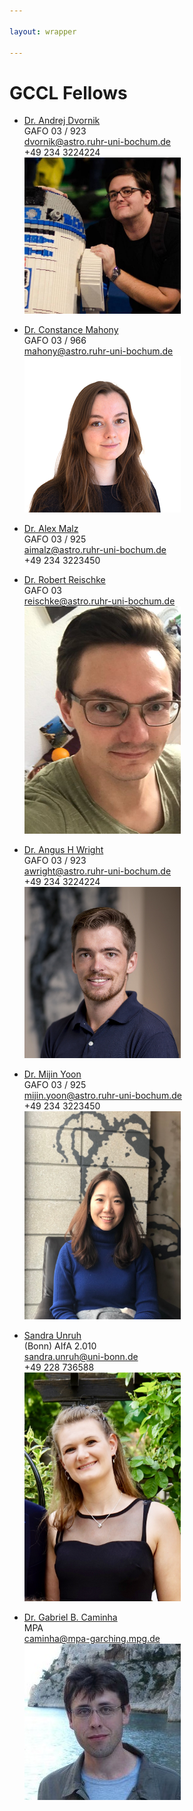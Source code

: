```yaml
---

layout: wrapper

---
```


# GCCL Fellows

- [Dr. Andrej Dvornik](https://andrej.dvrnk.si)  
GAFO 03 / 923  
  dvornik@astro.ruhr-uni-bochum.de  
  +49 234 3224224  
  <img src="assets/img/dvornik_temp.jpg" alt="Andrej Dvornik" width="250">

- [Dr. Constance Mahony](https://github.com/crcmahony)  
GAFO 03 / 966  
  mahony@astro.ruhr-uni-bochum.de   
  <img src="assets/img/mahony.png" alt="Constance Mahony" width="250">

- [Dr. Alex Malz](https://github.com/aimalz)  
GAFO 03 / 925  
  aimalz@astro.ruhr-uni-bochum.de  
  +49 234 3223450

- [Dr. Robert Reischke](https://github.com/rreischke)  
GAFO 03  
  reischke@astro.ruhr-uni-bochum.de  
  <img src="assets/img/rfreischke.png" alt="Robert Reischke" width="250">  

- [Dr. Angus H Wright](https://github.com/AngusWright)  
GAFO 03 / 923  
  awright@astro.ruhr-uni-bochum.de  
  +49 234 3224224  
  <img src="assets/img/ahwright.jpg" alt="Angus H. Wright" width="250">  

- [Dr. Mijin Yoon](http://mijinyoon.github.io)  
GAFO 03 / 925  
  mijin.yoon@astro.ruhr-uni-bochum.de  
  +49 234 3223450  
  <img src="assets/img/mijin.jpg" alt="Mijin Yoon" width="250">  

- [Sandra Unruh](https://github.com/SandraUnruh)  
(Bonn) AIfA 2.010  
  sandra.unruh@uni-bonn.de  
  +49 228 736588  
  <img src="assets/img/sandra.jpeg" alt="Sandra Unruh" width="250">  

- [Dr. Gabriel B. Caminha](https://github.com/gbcaminha)   
  MPA   
  caminha@mpa-garching.mpg.de   
  <img src="assets/img/Caminha_lowres.jpg" alt="Gabriel B. Caminha" width="250">  

